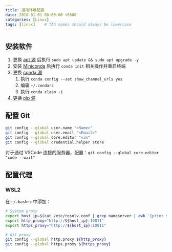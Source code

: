 ```yaml
---
title: 通用环境配置
date: 2010-01-01 00:00:00 +0800
categories: [Linux]
tags: [linux]    # TAG names should always be lowercase
---
```


## 安装软件

1. 更换 [apt 源](https://mirrors.tuna.tsinghua.edu.cn/help/ubuntu/) 后执行 `sudo apt update && sudo apt upgrade -y`
2. 安装 [Miniconda](https://docs.anaconda.com/miniconda/) 后执行 `conda init` 相关操作并重启终端
3. 更换 [conda 源](https://mirrors.tuna.tsinghua.edu.cn/help/anaconda/)
   1. 执行 `conda config --set show_channel_urls yes`
   2. 编辑 `~/.condarc`
   3. 执行 `conda clean -i`
4. 更换 [pip 源](https://mirrors.tuna.tsinghua.edu.cn/help/pypi/)

## 配置 Git

```bash
git config --global user.name "<Name>"
git config --global user.email "<Email>"
git config --global core.editor "vim"
git config --global credential.helper store
```

对于通过 VSCode 连接的服务器，配置：`git config --global core.editor "code --wait"`

## 配置代理

### WSL2

在 `~/.bashrc` 中添加：

```bash
# System proxy
export host_ip=$(cat /etc/resolv.conf | grep nameserver | awk '{print $2}')
export http_proxy="http://${host_ip}:10811"
export https_proxy="http://${host_ip}:10811"

# Git proxy
git config --global http.proxy ${http_proxy}
git config --global https.proxy ${https_proxy}
```

